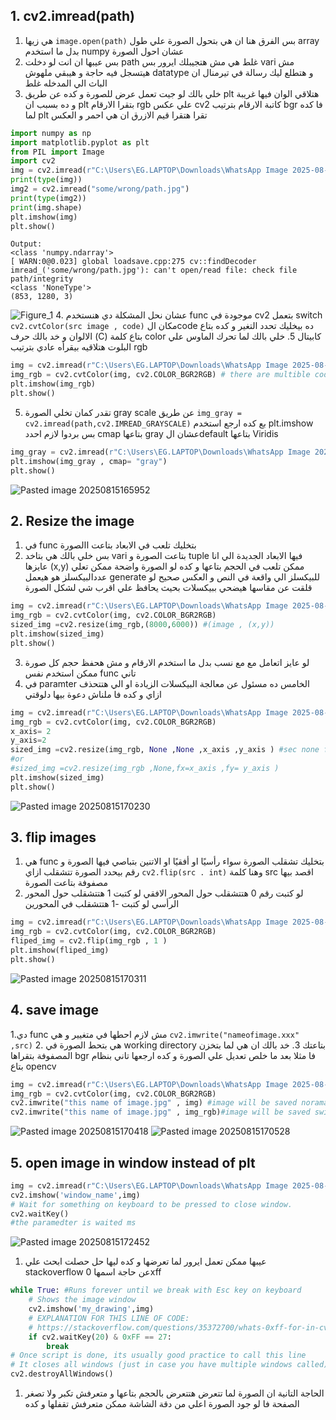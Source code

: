 ## 1. cv2.imread(path)
1. هي زيها `image.open(path)` بس الفرق هنا ان هي بتحول الصورة علي طول array بدل ما استخدم numpy عشان احول الصورة
2. بس عيبها ان انت لو دخلت path  غلط هي مش هتجيبلك ايرور بس vari  مش هيتسجل فيه حاجة و هيبقي ملهوش datatype و هتطلع ليك رسالة في تيرمنال ان الباث الي المدخله غلط
3. خلي بالك لو جيت تعمل عرض للصورة و كده عن طريق plt هتلاقي الوان فيها غريبة و ده بسبب ان plt بتقرا الارقام rgb  علي عكس cv2  كاتبة الارقام بترتيب bgr  فا كده لما plt  تقرا هتقرا قيم الازرق ان هي احمر و العكس 
```python
import numpy as np
import matplotlib.pyplot as plt
from PIL import Image
import cv2
img = cv2.imread(r"C:\Users\EG.LAPTOP\Downloads\WhatsApp Image 2025-08-13 at 20.14.36_568770bd.jpg")
print(type(img))
img2 = cv2.imread("some/wrong/path.jpg")
print(type(img2))
print(img.shape)
plt.imshow(img)
plt.show()
```
	Output:
	<class 'numpy.ndarray'>
	[ WARN:0@0.023] global loadsave.cpp:275 cv::findDecoder imread_('some/wrong/path.jpg'): can't open/read file: check file path/integrity 
	<class 'NoneType'>
	(853, 1280, 3)
![Figure_1](Figure_1.png)
4. عشان نحل المشكلة دي هنستخدم func  موجودة في cv2 بتعمل switch
  `cv2.cvtColor(src image , code)`
  مكان الcode  ده بيخليك تحدد التغير و كده بتاع الالوان و خد بالك حرف (C) بتاع كلمة color  كابيتال
  5. خلي بالك لما تحرك الماوس علي البلوت هتلاقيه بيقرأه عادي بترتيب rgb  
```python
img = cv2.imread(r"C:\Users\EG.LAPTOP\Downloads\WhatsApp Image 2025-08-13 at 20.14.36_568770bd.jpg")
img_rgb = cv2.cvtColor(img, cv2.COLOR_BGR2RGB) # there are multible codes python show u to act on channels
plt.imshow(img_rgb)
plt.show()
``` 
5.  تقدر كمان تخلي الصورة gray scale   عن طريق 
 `img_gray = cv2.imread(path,cv2.IMREAD_GRAYSCALE)`
 بع كده ارجع استخدم plt.imshow  بس بردوا لازم احدد cmap بتاعها gray عشان الdefault بتاعها Viridis  
```python
img_gray = cv2.imread(r"C:\Users\EG.LAPTOP\Downloads\WhatsApp Image 2025-08-13 at 20.14.36_568770bd.jpg",cv2.IMREAD_GRAYSCALE)
plt.imshow(img_gray , cmap= "gray")
plt.show()
```
![Pasted image 20250815165952](Pasted%20image%2020250815165952.png)
## 2. Resize the image 
1. في func  بتخليك تلعب في الابعاد بتاعت االصورة
2. بس خلي بالك هي بتاخد vari بتاعت الصورة  و tuple فيها الابعاد الجديدة الي انا عايزها (x,y)  ممكن تلعب في الحجم بتاعها و كده لو الصورة واضحة ممكن تعلي عددالبيكسلز هو هيعمل generate  للبيكسلز الي واقعة في النص و العكس صحيح لو قلقت عن مقاسها هيضحي ببيكسلات بحيث يحافظ علي اقرب شي لشكل الصورة 
```python
img = cv2.imread(r"C:\Users\EG.LAPTOP\Downloads\WhatsApp Image 2025-08-13 at 20.14.36_568770bd.jpg")
img_rgb = cv2.cvtColor(img, cv2.COLOR_BGR2RGB)
sized_img =cv2.resize(img_rgb,(8000,6000)) #(image , (x,y))
plt.imshow(sized_img)
plt.show()
```
3. لو عايز اتعامل مع مع نسب بدل ما استخدم الارقام و مش هحفظ حجم كل صورة ممكن استخدم نفس func  تاني
4. في paramter الخامس ده مسئول عن معالجة البيكسلات الزيادة او الي هتتحذف ازاي و كده فا ملناش دعوة بيها دلوقتي
```python
img = cv2.imread(r"C:\Users\EG.LAPTOP\Downloads\WhatsApp Image 2025-08-13 at 20.14.36_568770bd.jpg")
img_rgb = cv2.cvtColor(img, cv2.COLOR_BGR2RGB)
x_axis= 2
y_axis=2
sized_img =cv2.resize(img_rgb, None ,None ,x_axis ,y_axis ) #sec none for parameter that can replaced by existing variable to recive image
#or 
#sized_img =cv2.resize(img_rgb ,None,fx=x_axis ,fy= y_axis )
plt.imshow(sized_img)
plt.show()
```
![Pasted image 20250815170230](Pasted%20image%2020250815170230.png)
## 3. flip images 
1. هي  func بتخليك تشقلب الصورة سواء رأسيًا او أفقيًا او الاتنين بتباصي فيها الصورة و رقم بيحدد الصورة تتشقلب ازاي `cv2.flip(src . int)`  وهنا كلمة src اقصد بيها مصفوفة بتاعت الصورة 
2. لو كتبت رقم 0 هتتشقلب حول المحور الافقي لو كتبت 1 هتتشقلب حول المحور الرأسي لو كتبت -1 هتتشقلب في المحورين
```python
img = cv2.imread(r"C:\Users\EG.LAPTOP\Downloads\WhatsApp Image 2025-08-13 at 20.14.36_568770bd.jpg")
img_rgb = cv2.cvtColor(img, cv2.COLOR_BGR2RGB)
fliped_img = cv2.flip(img_rgb , 1 )
plt.imshow(fliped_img)
plt.show()
```
![Pasted image 20250815170311](Pasted%20image%2020250815170311.png)
## 4. save image 
1.دي func  مش لازم احطها في متغيير و هي `cv2.imwrite("nameofimage.xxx" ,src)`
2. هي بتحط الصورة في working directory بتاعتك
3. خد بالك ان هي لما بتخزن المصفوفة بتقراها bgr فا مثلا بعد ما خلص تعديل علي الصورة و كده ارجعها تاني بنظام بتاع opencv 
```python
img = cv2.imread(r"C:\Users\EG.LAPTOP\Downloads\WhatsApp Image 2025-08-13 at 20.14.36_568770bd.jpg")
img_rgb = cv2.cvtColor(img, cv2.COLOR_BGR2RGB)
cv2.imwrite("this name of image.jpg" , img) #image will be saved noramal becuse img vari in BGR color
cv2.imwrite("this name of image.jpg" , img_rgb)#image will be saved switched becuse img vari in RGB color

```
![Pasted image 20250815170418](Pasted%20image%2020250815170418.png)
![Pasted image 20250815170528](Pasted%20image%2020250815170528.png)
## 5. open image in window instead of plt
```python 
img = cv2.imread(r"C:\Users\EG.LAPTOP\Downloads\WhatsApp Image 2025-08-13 at 20.14.36_568770bd.jpg")
cv2.imshow('window_name',img)
# Wait for something on keyboard to be pressed to close window.
cv2.waitKey()
#the paramedter is waited ms 
```
![Pasted image 20250815172452](Pasted%20image%2020250815172452.png)
1. عيبها ممكن تعمل ايرور لما تعرضها و كده ليها حل حصلت ابحث علي stackoverflow  عن حاجة اسمها 0xff 
```python
while True: #Runs forever until we break with Esc key on keyboard
    # Shows the image window
    cv2.imshow('my_drawing',img)
    # EXPLANATION FOR THIS LINE OF CODE:
    # https://stackoverflow.com/questions/35372700/whats-0xff-for-in-cv2-waitkey1/39201163
    if cv2.waitKey(20) & 0xFF == 27:
        break
# Once script is done, its usually good practice to call this line
# It closes all windows (just in case you have multiple windows called)
cv2.destroyAllWindows()
```
1. الحاجة التانية ان الصورة لما تتعرض هتتعرض بالحجم بتاعها و متعرفش تكبر ولا تصغر الصفحة فا لو جود الصورة اعلي من دقة الشاشة ممكن متعرفش تقفلها و كده 


